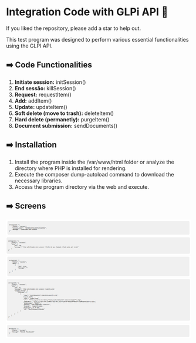 # Integration Code with GLPi API 🚀

If you liked the repository, please add a star to help out.

This test program was designed to perform various essential functionalities using the GLPI API.

## ➡️ Code Functionalities

1. **Initiate session:** initSession()
2. **End sessão:** killSession()
3. **Request:** requestItem()
4. **Add:** addItem()
5. **Update:** updateItem()
6. **Soft delete (move to trash):** deleteItem()
7. **Hard delete (permanetly):** purgeItem()
8. **Document submission:** sendDocuments()

## ➡️ Installation

1. Install the program inside the /var/www/html folder or analyze the directory where PHP is installed for rendering.
2. Execute the composer dump-autoload command to download the necessary libraries.
3. Access the program directory via the web and execute.

## ➡️ Screens

![alt text](image.png)
![alt text](image-1.png)
![alt text](image-2.png)
![alt text](image-3.png)
![alt text](image-4.png)
